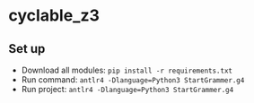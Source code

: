 # cyclable_z3

## Set up

- Download all modules: ``pip install -r requirements.txt``
- Run command: ```antlr4 -Dlanguage=Python3 StartGrammer.g4```
- Run project: ```antlr4 -Dlanguage=Python3 StartGrammer.g4```